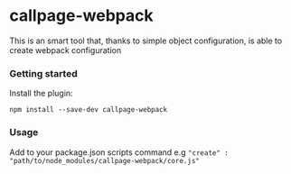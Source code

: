 # callpage-webpack

This is an smart tool that, thanks to simple object configuration, is able to create webpack configuration

### Getting started

Install the plugin:
```
npm install --save-dev callpage-webpack
```
### Usage

Add to your package.json scripts command e.g ``` "create" : "path/to/node_modules/callpage-webpack/core.js" ```
